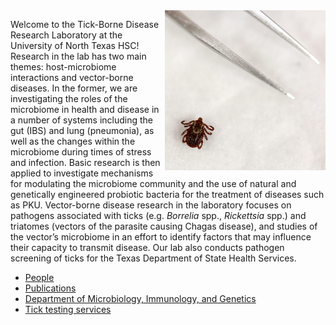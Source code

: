 <img align="right" width="257" height="256" src="/img/TICKS_0001.jpg">

Welcome to the Tick-Borne Disease Research Laboratory at the University of North Texas HSC! Research in the lab has two main themes: host-microbiome interactions and vector-borne diseases.  In the former, we are investigating the roles of the microbiome in health and disease in a number of systems including the gut (IBS) and lung (pneumonia), as well as the changes within the microbiome during times of stress and infection.  Basic research is then applied to investigate mechanisms for modulating the microbiome community and the use of natural and genetically engineered probiotic bacteria for the treatment of diseases such as PKU.  Vector-borne disease research in the laboratory focuses on pathogens associated with ticks (e.g. *Borrelia* spp., *Rickettsia* spp.) and triatomes (vectors of the parasite causing Chagas disease), and studies of the vector’s microbiome in an effort to identify factors that may influence their capacity to transmit disease. Our lab also conducts pathogen screening of ticks for the Texas Department of State Health Services.

* [People](People.md)
* [Publications](pubs.md)
* [Department of Microbiology, Immunology, and Genetics](https://www.unthsc.edu/health-institutes/institute-molecular-medicine/)
* [Tick testing services](https://www.unthsc.edu/graduate-school-of-biomedical-sciences/molecular-and-medical-genetics/tick-borne-disease-research-laboratory/)

